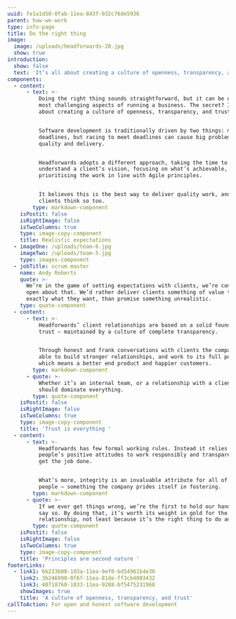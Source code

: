 ```yaml
---
uuid: fe1a1d50-0fab-11ea-843f-932c76de5936
parent: how-we-work
type: info-page
title: Do the right thing
image:
  image: /uploads/headforwards-20.jpg
  show: true
introduction:
  show: false
  text: 'It’s all about creating a culture of openness, transparency, and trust'
components:
  - content:
      - text: >-
          Doing the right thing sounds straightforward, but it can be one of the
          most challenging aspects of running a business. The secret? It’s all
          about creating a culture of openness, transparency, and trust.  


          Software development is traditionally driven by two things: money and
          deadlines, but racing to meet deadlines can cause big problems with
          quality and delivery.  


          Headforwards adopts a different approach, taking the time to
          understand a client’s vision, focusing on what’s achievable, and
          prioritising the work in line with Agile principles.


          It believes this is the best way to deliver quality work, and its
          clients think so too.
        type: markdown-component
    isPostit: false
    isRightImage: false
    isTwoColumns: true
    type: image-copy-component
    title: Realistic expectations
  - imageOne: /uploads/team-6.jpg
    imageTwo: /uploads/team-5.jpg
    type: images-component
  - jobTitle: scrum master
    name: Andy Roberts
    quote: >-
      We’re in the game of setting expectations with clients, we’re completely
      open about that. We’d rather deliver clients something of value that does
      exactly what they want, than promise something unrealistic.
    type: quote-component
  - content:
      - text: >-
          Headforwards’ client relationships are based on a solid foundation of
          trust – maintained by a culture of complete transparency. 


          Through honest and frank conversations with clients the company is
          able to build stronger relationships, and work to its full potential –
          which means a better end product and happier customers.
        type: markdown-component
      - quote: >-
          Whether it’s an internal team, or a relationship with a client, trust
          should dominate everything.
        type: quote-component
    isPostit: false
    isRightImage: false
    isTwoColumns: true
    type: image-copy-component
    title: 'Trust is everything '
  - content:
      - text: >-
          Headforwards has few formal working rules. Instead it relies on
          people’s positive attitudes to work responsibly and transparently to
          get the job done. 


          What’s more, integrity is an invaluable attribute for all of its
          people – something the company prides itself in fostering.
        type: markdown-component
      - quote: >-
          If we ever get things wrong, we’re the first to hold our hands up and
          say so. By doing that, it’s worth its weight in gold for the client
          relationship, not least because it’s the right thing to do anyway.
        type: quote-component
    isPostit: false
    isRightImage: false
    isTwoColumns: true
    type: image-copy-component
    title: 'Principles are second nature '
footerLinks:
  - link1: 6b233b00-103a-11ea-9ef0-bd54961b4e30
    link2: 3b246990-0f6f-11ea-81de-ff3cb4003432
    link3: 40718760-1033-11ea-9288-bf5475231968
    showImages: true
    title: 'A culture of openness, transparency, and trust'
callToAction: For open and honest software development
---
```


